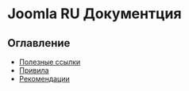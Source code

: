 # Joomla RU Документция

## Оглавление
* [Полезные ссылки](/links.md)
* [Привила](/rules.md)
* [Рекомендации](/recommendations.md)
